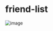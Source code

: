 # friend-list
![image](https://user-images.githubusercontent.com/111167637/205894547-149d956a-5400-4c29-8ce2-31c04030970d.png)
